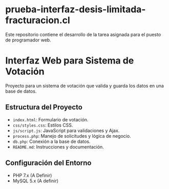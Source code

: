 # prueba-interfaz-desis-limitada-fracturacion.cl
Este repositorio contiene el desarrollo de la tarea asignada para el puesto de programador web.

# Interfaz Web para Sistema de Votación
Proyecto para un sistema de votación que valida y guarda los datos en una base de datos.

## Estructura del Proyecto

- `index.html`: Formulario de votación.
- `css/styles.css`: Estilos CSS.
- `js/script.js`: JavaScript para validaciones y Ajax.
- `process.php`: Manejo de solicitudes y lógica de negocio.
- `db.php`: Conexión a la base de datos.
- `README.md`: Instrucciones y documentación.

## Configuración del Entorno

- PHP 7.x (A Definir)
- MySQL 5.x (A definir)